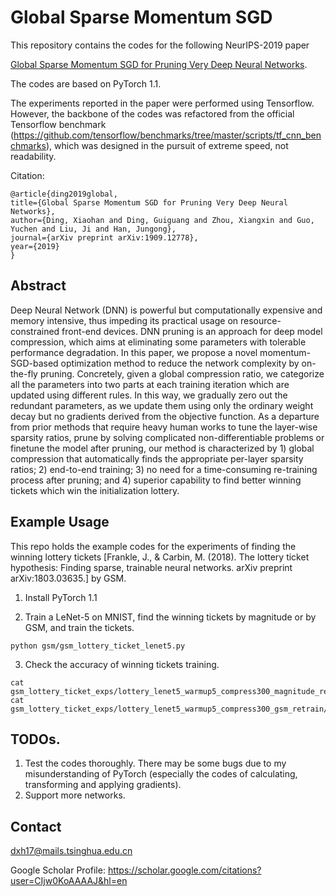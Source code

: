 # Global Sparse Momentum SGD

This repository contains the codes for the following NeurIPS-2019 paper 

[Global Sparse Momentum SGD for Pruning Very Deep Neural Networks](https://arxiv.org/pdf/1909.12778.pdf).

The codes are based on PyTorch 1.1.

The experiments reported in the paper were performed using Tensorflow. However, the backbone of the codes was refactored from the official Tensorflow benchmark (https://github.com/tensorflow/benchmarks/tree/master/scripts/tf_cnn_benchmarks), which was designed in the pursuit of extreme speed, not readability.

Citation:

	@article{ding2019global,
  	title={Global Sparse Momentum SGD for Pruning Very Deep Neural Networks},
  	author={Ding, Xiaohan and Ding, Guiguang and Zhou, Xiangxin and Guo, Yuchen and Liu, Ji and Han, Jungong},
  	journal={arXiv preprint arXiv:1909.12778},
  	year={2019}
  	}

## Abstract

Deep Neural Network (DNN) is powerful but computationally expensive and memory intensive, thus impeding its practical usage on resource-constrained front-end devices. DNN pruning is an approach for deep model compression, which aims at eliminating some parameters with tolerable performance degradation. In this paper, we propose a novel momentum-SGD-based optimization method to reduce the network complexity by on-the-fly pruning. Concretely, given a global compression ratio, we categorize all the parameters into two parts at each training iteration which are updated using different rules. In this way, we gradually zero out the redundant parameters, as we update them using only the ordinary weight decay but no gradients derived from the objective function. As a departure from prior methods that require heavy human works to tune the layer-wise sparsity ratios, prune by solving complicated non-differentiable problems or finetune the model after pruning, our method is characterized by 1) global compression that automatically finds the appropriate per-layer sparsity ratios; 2) end-to-end training; 3) no need for a time-consuming re-training process after pruning; and 4) superior capability to find better winning tickets which win the initialization lottery.

## Example Usage
  
This repo holds the example codes for the experiments of finding the winning lottery tickets [Frankle, J., & Carbin, M. (2018). The lottery ticket hypothesis: Finding sparse, trainable neural networks. arXiv preprint arXiv:1803.03635.] by GSM.

1. Install PyTorch 1.1

2. Train a LeNet-5 on MNIST, find the winning tickets by magnitude or by GSM, and train the tickets.
```
python gsm/gsm_lottery_ticket_lenet5.py
```
3. Check the accuracy of winning tickets training.
```
cat gsm_lottery_ticket_exps/lottery_lenet5_warmup5_compress300_magnitude_retrain/log.txt
cat gsm_lottery_ticket_exps/lottery_lenet5_warmup5_compress300_gsm_retrain/log.txt
```


## TODOs. 
1. Test the codes thoroughly. There may be some bugs due to my misunderstanding of PyTorch (especially the codes of calculating, transforming and applying gradients).
2. Support more networks.


## Contact
dxh17@mails.tsinghua.edu.cn

Google Scholar Profile: https://scholar.google.com/citations?user=CIjw0KoAAAAJ&hl=en

